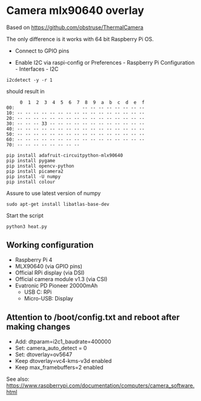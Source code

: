 # Camera mlx90640 overlay

Based on https://github.com/obstruse/ThermalCamera

The only difference is it works with 64 bit Raspberry Pi OS.

* Connect to GPIO pins

* Enable I2C via raspi-config or Preferences - Raspberry Pi Configuration - Interfaces - I2C

```
i2cdetect -y -r 1
```

should result in

```
     0  1  2  3  4  5  6  7  8  9  a  b  c  d  e  f
00:                         -- -- -- -- -- -- -- -- 
10: -- -- -- -- -- -- -- -- -- -- -- -- -- -- -- -- 
20: -- -- -- -- -- -- -- -- -- -- -- -- -- -- -- -- 
30: -- -- -- 33 -- -- -- -- -- -- -- -- -- -- -- -- 
40: -- -- -- -- -- -- -- -- -- -- -- -- -- -- -- -- 
50: -- -- -- -- -- -- -- -- -- -- -- -- -- -- -- -- 
60: -- -- -- -- -- -- -- -- -- -- -- -- -- -- -- -- 
70: -- -- -- -- -- -- -- --
```

```
pip install adafruit-circuitpython-mlx90640
pip install pygame
pip install opencv-python
pip install picamera2
pip install -U numpy
pip install colour
```

Assure to use latest version of numpy

```
sudo apt-get install libatlas-base-dev
```

Start the script
```
python3 heat.py
```

## Working configuration

* Raspberry Pi 4
* MLX90640 (via GPIO pins)
* Official RPi display (via DSI)
* Official camera module v1.3 (via CSI)
* Evatronic PD Pioneer 20000mAh
    - USB C: RPi
    - Micro-USB: Display

## Attention to /boot/config.txt and reboot after making changes

* Add: dtparam=i2c1_baudrate=400000
* Set: camera_auto_detect = 0
* Set: dtoverlay=ov5647
* Keep dtoverlay=vc4-kms-v3d enabled
* Keep max_framebuffers=2 enabled

See also: https://www.raspberrypi.com/documentation/computers/camera_software.html
